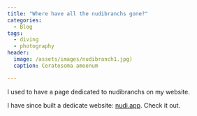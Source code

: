 ```yaml
---
title: "Where have all the nudibranchs gone?"
categories:
  - Blog
tags:
  - diving
  - photography
header:
  image: /assets/images/nudibranch1.jpg)
  caption: Ceratosoma amoenum

---
```


I used to have a page dedicated to nudibranchs on my website.

I have since built a dedicate website: [nudi.app](https://nudi.app/). Check it out.